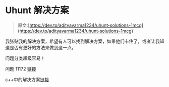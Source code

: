 # Uhunt 解决方案

> 原文:[https://dev.to/adityavarma1234/uhunt-solutions-1mcg](https://dev.to/adityavarma1234/uhunt-solutions-1mcg)

我张贴我的解决方案，希望有人可以找到解决方案，如果他们卡住了，或者让我知道是否有更好的方法来做到这一点。

问题分类超级容易！

问题 11172 [链接](http://uhunt.onlinejudge.org/id/877988)

c++中的解决方案[链接](https://raw.githubusercontent.com/adityavarma1234/steve_halim_competitive_programming/master/chapter1/11727.cc)